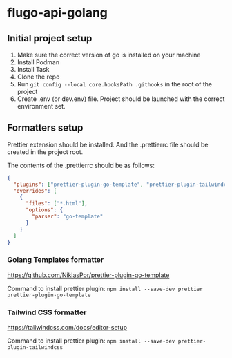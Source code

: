 # flugo-api-golang

## Initial project setup

1. Make sure the correct version of go is installed on your machine
2. Install Podman
3. Install Task
4. Clone the repo
5. Run `git config --local core.hooksPath .githooks` in the root of the project
6. Create .env (or dev.env) file. Project should be launched with the correct environment set.

## Formatters setup

Prettier extension should be installed. And the .prettierrc file should be created in the project root.

The contents of the .prettierrc should be as follows:

```json
{
  "plugins": ["prettier-plugin-go-template", "prettier-plugin-tailwindcss"],
  "overrides": [
    {
      "files": ["*.html"],
      "options": {
        "parser": "go-template"
      }
    }
  ]
}
```

### Golang Templates formatter

https://github.com/NiklasPor/prettier-plugin-go-template

Command to install prettier plugin: `npm install --save-dev prettier prettier-plugin-go-template`

### Tailwind CSS formatter

https://tailwindcss.com/docs/editor-setup

Command to install prettier plugin: `npm install --save-dev prettier-plugin-tailwindcss`
